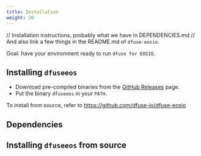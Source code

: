```yaml
---
title: Installation
weight: 20
---
```


// Installation instructions, probably what we have in DEPENDENCIES.md
// And also link a few things in the README.md of `dfuse-eosio`.

Goal: have your environment ready to run `dfuse for EOSIO`.


## Installing `dfuseeos`

* Download pre-compiled binaries from the [GitHub Releases](https://github.com/dfuse-io/dfuse-eosio/releases) page.
* Put the binary `dfuseeos` in your `PATH`.

To install from source, refer to https://github.com/dfuse-io/dfuse-eosio


## Dependencies


## Installing `dfuseeos` from source
